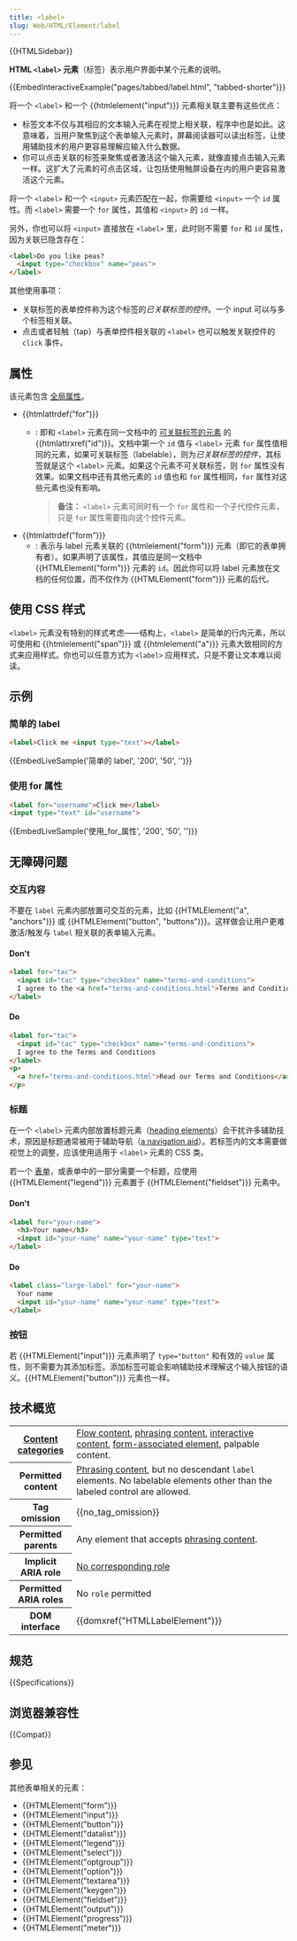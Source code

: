 ```yaml
---
title: <label>
slug: Web/HTML/Element/label
---
```


{{HTMLSidebar}}

**HTML `<label>` 元素**（标签）表示用户界面中某个元素的说明。

{{EmbedInteractiveExample("pages/tabbed/label.html", "tabbed-shorter")}}

将一个 `<label>` 和一个 {{htmlelement("input")}} 元素相关联主要有这些优点：

- 标签文本不仅与其相应的文本输入元素在视觉上相关联，程序中也是如此。这意味着，当用户聚焦到这个表单输入元素时，屏幕阅读器可以读出标签，让使用辅助技术的用户更容易理解应输入什么数据。
- 你可以点击关联的标签来聚焦或者激活这个输入元素，就像直接点击输入元素一样。这扩大了元素的可点击区域，让包括使用触屏设备在内的用户更容易激活这个元素。

将一个 `<label>` 和一个 `<input>` 元素匹配在一起，你需要给 `<input>` 一个 `id` 属性。而 `<label>` 需要一个 `for` 属性，其值和 `<input>` 的 `id` 一样。

另外，你也可以将 `<input>` 直接放在 `<label>` 里，此时则不需要 `for` 和 `id` 属性，因为关联已隐含存在：

```html
<label>Do you like peas?
  <input type="checkbox" name="peas">
</label>
```

其他使用事项：

- 关联标签的表单控件称为这个标签的*已关联标签的控件*。一个 input 可以与多个标签相关联。
- 点击或者轻触（tap）与表单控件相关联的 `<label>` 也可以触发关联控件的 `click` 事件。

## 属性

该元素包含 [全局属性](/zh-CN/docs/Web/HTML/Global_attributes)。

- {{htmlattrdef("for")}}
  - : 即和 `<label>` 元素在同一文档中的 [可关联标签的元素](/zh-CN/docs/Web/Guide/HTML/Content_categories#可标记的元素（labelable）) 的 {{htmlattrxref("id")}}。文档中第一个 `id` 值与 `<label>` 元素 `for` 属性值相同的元素，如果可关联标签（labelable），则为*已关联标签的控件*，其标签就是这个 `<label>` 元素。如果这个元素不可关联标签，则 `for` 属性没有效果。如果文档中还有其他元素的 `id` 值也和 `for` 属性相同，`for` 属性对这些元素也没有影响。

    > **备注：** `<label>` 元素可同时有一个 `for` 属性和一个子代控件元素，只是 `for` 属性需要指向这个控件元素。
- {{htmlattrdef("form")}}
  - : 表示与 label 元素关联的 {{htmlelement("form")}} 元素（即它的表单拥有者）。如果声明了该属性，其值应是同一文档中 {{HTMLElement("form")}} 元素的 `id`。因此你可以将 label 元素放在文档的任何位置，而不仅作为 {{HTMLElement("form")}} 元素的后代。

## 使用 CSS 样式

`<label>` 元素没有特别的样式考虑——结构上，`<label>` 是简单的行内元素，所以可使用和 {{htmlelement("span")}} 或 {{htmlelement("a")}} 元素大致相同的方式来应用样式。你也可以任意方式为 `<label>` 应用样式，只是不要让文本难以阅读。

## 示例

### 简单的 label

```html
<label>Click me <input type="text"></label>
```

{{EmbedLiveSample('简单的 label', '200', '50', '')}}

### 使用 for 属性

```html
<label for="username">Click me</label>
<input type="text" id="username">
```

{{EmbedLiveSample('使用_for_属性', '200', '50', '')}}

## 无障碍问题

### 交互内容

不要在 `label` 元素内部放置可交互的元素，比如 {{HTMLElement("a", "anchors")}} 或 {{HTMLElement("button", "buttons")}}。这样做会让用户更难激活/触发与 `label` 相关联的表单输入元素。

#### Don't

```html example-bad
<label for="tac">
  <input id="tac" type="checkbox" name="terms-and-conditions">
  I agree to the <a href="terms-and-conditions.html">Terms and Conditions</a>
</label>
```

#### Do

```html example-good
<label for="tac">
  <input id="tac" type="checkbox" name="terms-and-conditions">
  I agree to the Terms and Conditions
</label>
<p>
  <a href="terms-and-conditions.html">Read our Terms and Conditions</a>
</p>
```

### 标题

在一个 `<label>` 元素内部放置标题元素（[heading elements](/zh-CN/docs/Web/HTML/Element/Heading_Elements)）会干扰许多辅助技术，原因是标题通常被用于辅助导航（[a navigation aid](/zh-CN/docs/Web/HTML/Element/Heading_Elements#Navigation)）。若标签内的文本需要做视觉上的调整，应该使用适用于 `<label>` 元素的 CSS 类。

若一个 [表单](/zh-CN/docs/Web/HTML/Element/form)，或表单中的一部分需要一个标题，应使用 {{HTMLElement("legend")}} 元素置于 {{HTMLElement("fieldset")}} 元素中。

#### Don't

```html example-bad
<label for="your-name">
  <h3>Your name</h3>
  <input id="your-name" name="your-name" type="text">
</label>
```

#### Do

```html example-good
<label class="large-label" for="your-name">
  Your name
  <input id="your-name" name="your-name" type="text">
</label>
```

### 按钮

若 {{HTMLElement("input")}} 元素声明了 `type="button"` 和有效的 `value` 属性，则不需要为其添加标签。添加标签可能会影响辅助技术理解这个输入按钮的语义。{{HTMLElement("button")}} 元素也一样。

## 技术概览

<table class="properties">
 <tbody>
  <tr>
   <th scope="row"><a href="/zh-CN/docs/Web/HTML/Content_categories">Content categories</a></th>
   <td><a href="/zh-CN/docs/Web/HTML/Content_categories#Flow_content">Flow content</a>, <a href="/zh-CN/docs/Web/HTML/Content_categories#Phrasing_content">phrasing content</a>, <a href="/zh-CN/docs/Web/HTML/Content_categories#Interactive_content">interactive content</a>, <a href="/zh-CN/docs/Web/HTML/Content_categories#Form-associated_content">form-associated element</a>, palpable content.</td>
  </tr>
  <tr>
   <th scope="row">Permitted content</th>
   <td><a href="/zh-CN/docs/Web/HTML/Content_categories#Phrasing_content">Phrasing content</a>, but no descendant <code>label</code> elements. No labelable elements other than the labeled control are allowed.</td>
  </tr>
  <tr>
   <th scope="row">Tag omission</th>
   <td>{{no_tag_omission}}</td>
  </tr>
  <tr>
   <th scope="row">Permitted parents</th>
   <td>Any element that accepts <a href="/zh-CN/docs/Web/HTML/Content_categories#Phrasing_content">phrasing content</a>.</td>
  </tr>
  <tr>
   <th scope="row">Implicit ARIA role</th>
   <td><a href="https://www.w3.org/TR/html-aria/#dfn-no-corresponding-role">No corresponding role</a></td>
  </tr>
  <tr>
   <th scope="row">Permitted ARIA roles</th>
   <td>No <code>role</code> permitted</td>
  </tr>
  <tr>
   <th scope="row">DOM interface</th>
   <td>{{domxref("HTMLLabelElement")}}</td>
  </tr>
 </tbody>
</table>

## 规范

{{Specifications}}

## 浏览器兼容性

{{Compat}}

## 参见

其他表单相关的元素：

- {{HTMLElement("form")}}
- {{HTMLElement("input")}}
- {{HTMLElement("button")}}
- {{HTMLElement("datalist")}}
- {{HTMLElement("legend")}}
- {{HTMLElement("select")}}
- {{HTMLElement("optgroup")}}
- {{HTMLElement("option")}}
- {{HTMLElement("textarea")}}
- {{HTMLElement("keygen")}}
- {{HTMLElement("fieldset")}}
- {{HTMLElement("output")}}
- {{HTMLElement("progress")}}
- {{HTMLElement("meter")}}
